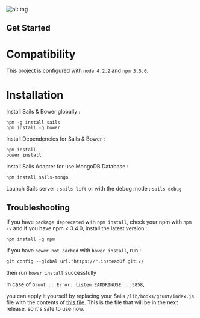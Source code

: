 ![alt tag](http://i.imgur.com/1VdeiBO.png)

Get Started
-------------
  Compatibility
  ==

  This project is configured with `node 4.2.2` and `npm 3.5.0`.

  Installation
  ==

  Install Sails & Bower globally :
  ```
  npm -g install sails
  npm install -g bower
  ```
  
  Install Dependencies for Sails & Bower :
  ```
  npm install
  bower install
  ```
  
  Install Sails Adapter for use MongoDB Database :
  ```
  npm install sails-mongo
  ```
  
  Launch Sails server : `sails lift` or with the debug mode : `sails debug`

Troubleshooting
-------------
 
  If you have `package deprecated` with `npm install`, check your npm with `npm -v` and if you have npm < 3.4.0, 
  install the latest version :
  ```
  npm install -g npm
  ```
    
  If you have `bower not cached` with `bower install`, run :
  ```
  git config --global url."https://".insteadOf git://
  ```
  then run `bower install` successfully

  In case of `Grunt :: Error: listen EADDRINUSE :::5858`, 

  you can apply it yourself by replacing your Sails `/lib/hooks/grunt/index.js` file with the contents of [this file](https://raw.githubusercontent.com/balderdashy/sails/88ffc0ed9949f8c74ea390efb5610b0e378fa02c/lib/hooks/grunt/index.js).
  This is the file that will be in the next release, so it's safe to use now.
  

